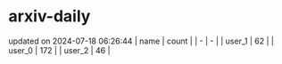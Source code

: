 # arxiv-daily
updated on 2024-07-18 06:26:44
| name | count |
| - | - |
| user_1 | 62 |
| user_0 | 172 |
| user_2 | 46 |
